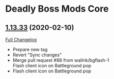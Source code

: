 # Deadly Boss Mods Core

## [1.13.33](https://github.com/DeadlyBossMods/DBM-Classic/tree/1.13.33) (2020-02-10)
[Full Changelog](https://github.com/DeadlyBossMods/DBM-Classic/compare/1.13.32...1.13.33)

- Prepare new tag  
- Revert "Sync changes"  
- Merge pull request #88 from wallrik/bgflash-1  
    Flash client icon on Battleground pop  
- Flash client icon on Battleground pop  
